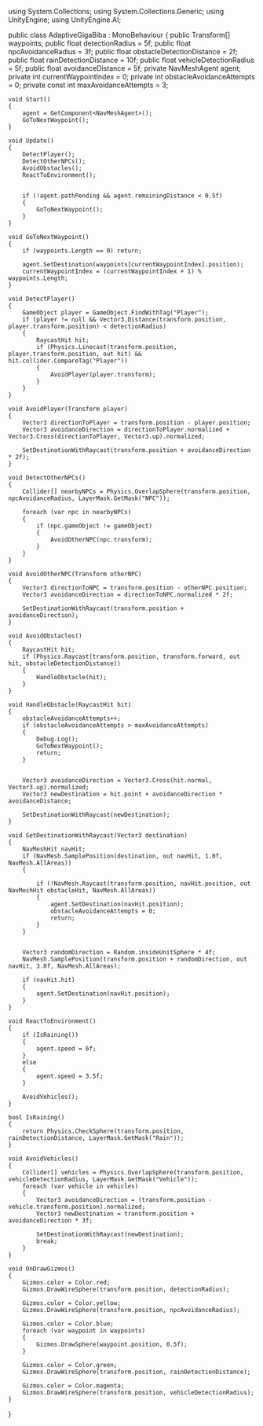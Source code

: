 using System.Collections;
using System.Collections.Generic;
using UnityEngine;
using UnityEngine.AI;

public class AdaptiveGigaBiba : MonoBehaviour
{
    public Transform[] waypoints;
    public float detectionRadius = 5f;
    public float npcAvoidanceRadius = 3f;
    public float obstacleDetectionDistance = 2f;
    public float rainDetectionDistance = 10f;
    public float vehicleDetectionRadius = 5f;
    public float avoidanceDistance = 5f; 
    private NavMeshAgent agent;
    private int currentWaypointIndex = 0;
    private int obstacleAvoidanceAttempts = 0; 
    private const int maxAvoidanceAttempts = 3; 

    void Start()
    {
        agent = GetComponent<NavMeshAgent>();
        GoToNextWaypoint();
    }

    void Update()
    {
        DetectPlayer();
        DetectOtherNPCs();
        AvoidObstacles();
        ReactToEnvironment();

       
        if (!agent.pathPending && agent.remainingDistance < 0.5f)
        {
            GoToNextWaypoint();
        }
    }

    void GoToNextWaypoint()
    {
        if (waypoints.Length == 0) return;

        agent.SetDestination(waypoints[currentWaypointIndex].position);
        currentWaypointIndex = (currentWaypointIndex + 1) % waypoints.Length;
    }

    void DetectPlayer()
    {
        GameObject player = GameObject.FindWithTag("Player");
        if (player != null && Vector3.Distance(transform.position, player.transform.position) < detectionRadius)
        {
            RaycastHit hit;
            if (Physics.Linecast(transform.position, player.transform.position, out hit) && hit.collider.CompareTag("Player"))
            {
                AvoidPlayer(player.transform);
            }
        }
    }

    void AvoidPlayer(Transform player)
    {
        Vector3 directionToPlayer = transform.position - player.position;
        Vector3 avoidanceDirection = directionToPlayer.normalized + Vector3.Cross(directionToPlayer, Vector3.up).normalized;

        SetDestinationWithRaycast(transform.position + avoidanceDirection * 2f);
    }

    void DetectOtherNPCs()
    {
        Collider[] nearbyNPCs = Physics.OverlapSphere(transform.position, npcAvoidanceRadius, LayerMask.GetMask("NPC"));

        foreach (var npc in nearbyNPCs)
        {
            if (npc.gameObject != gameObject)
            {
                AvoidOtherNPC(npc.transform);
            }
        }
    }

    void AvoidOtherNPC(Transform otherNPC)
    {
        Vector3 directionToNPC = transform.position - otherNPC.position;
        Vector3 avoidanceDirection = directionToNPC.normalized * 2f;

        SetDestinationWithRaycast(transform.position + avoidanceDirection);
    }

    void AvoidObstacles()
    {
        RaycastHit hit;
        if (Physics.Raycast(transform.position, transform.forward, out hit, obstacleDetectionDistance))
        {
            HandleObstacle(hit);
        }
    }

    void HandleObstacle(RaycastHit hit)
    {
        obstacleAvoidanceAttempts++;
        if (obstacleAvoidanceAttempts > maxAvoidanceAttempts)
        {
            Debug.Log();
            GoToNextWaypoint(); 
            return;
        }

       
        Vector3 avoidanceDirection = Vector3.Cross(hit.normal, Vector3.up).normalized;
        Vector3 newDestination = hit.point + avoidanceDirection * avoidanceDistance;

        SetDestinationWithRaycast(newDestination);
    }

    void SetDestinationWithRaycast(Vector3 destination)
    {
        NavMeshHit navHit;
        if (NavMesh.SamplePosition(destination, out navHit, 1.0f, NavMesh.AllAreas))
        {
           
            if (!NavMesh.Raycast(transform.position, navHit.position, out NavMeshHit obstacleHit, NavMesh.AllAreas))
            {
                agent.SetDestination(navHit.position);
                obstacleAvoidanceAttempts = 0; 
                return;
            }
        }

    
        Vector3 randomDirection = Random.insideUnitSphere * 4f;
        NavMesh.SamplePosition(transform.position + randomDirection, out navHit, 3.0f, NavMesh.AllAreas);

        if (navHit.hit)
        {
            agent.SetDestination(navHit.position);
        }
    }

    void ReactToEnvironment()
    {
        if (IsRaining())
        {
            agent.speed = 6f; 
        }
        else
        {
            agent.speed = 3.5f; 
        }

        AvoidVehicles();
    }

    bool IsRaining()
    {
        return Physics.CheckSphere(transform.position, rainDetectionDistance, LayerMask.GetMask("Rain"));
    }

    void AvoidVehicles()
    {
        Collider[] vehicles = Physics.OverlapSphere(transform.position, vehicleDetectionRadius, LayerMask.GetMask("Vehicle"));
        foreach (var vehicle in vehicles)
        {
            Vector3 avoidanceDirection = (transform.position - vehicle.transform.position).normalized;
            Vector3 newDestination = transform.position + avoidanceDirection * 3f;

            SetDestinationWithRaycast(newDestination);
            break;
        }
    }

    void OnDrawGizmos()
    {
        Gizmos.color = Color.red;
        Gizmos.DrawWireSphere(transform.position, detectionRadius);

        Gizmos.color = Color.yellow;
        Gizmos.DrawWireSphere(transform.position, npcAvoidanceRadius);

        Gizmos.color = Color.blue;
        foreach (var waypoint in waypoints)
        {
            Gizmos.DrawSphere(waypoint.position, 0.5f);
        }

        Gizmos.color = Color.green;
        Gizmos.DrawWireSphere(transform.position, rainDetectionDistance);

        Gizmos.color = Color.magenta;
        Gizmos.DrawWireSphere(transform.position, vehicleDetectionRadius);
    }
}
